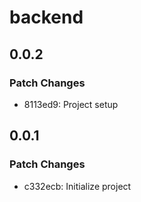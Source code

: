 # backend

## 0.0.2

### Patch Changes

- 8113ed9: Project setup

## 0.0.1

### Patch Changes

- c332ecb: Initialize project

